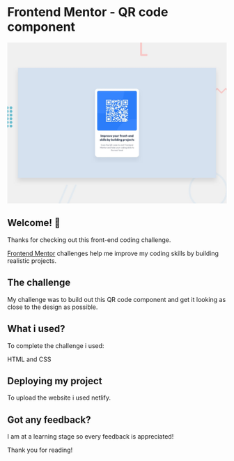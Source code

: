 # Frontend Mentor - QR code component

![Design preview for the QR code component coding challenge](./design/desktop-preview.jpg)

## Welcome! 👋

Thanks for checking out this front-end coding challenge.

[Frontend Mentor](https://www.frontendmentor.io) challenges help me improve my coding skills by building realistic projects.

## The challenge

My challenge was to build out this QR code component and get it looking as close to the design as possible.

## What i used?

To complete the challenge i used:

HTML and CSS


## Deploying my project

To upload the website i used netlify.

## Got any feedback?

I am at a learning stage so every feedback is appreciated!


Thank you for reading!

